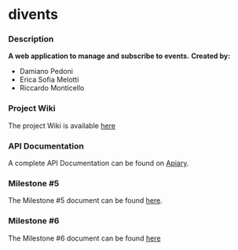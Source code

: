 # divents

### Description
__A web application to manage and subscribe to events.__
**Created by:**
- Damiano Pedoni
- Erica Sofia Melotti
- Riccardo Monticello

### Project Wiki
The project Wiki is available [here](https://github.com/DamiPeddiUni/divents/wiki)

### API Documentation
A complete API Documentation can be found on [Apiary](https://divents.docs.apiary.io/#reference/0).

### Milestone #5
The Milestone #5 document can be found [here](https://docs.google.com/document/d/1umZdb95SIvBQi3BLiCo3FMWBHIWmNcM36lDmM6asQ_A/edit?usp=sharing).

### Milestone #6
The Milestone #6 document can be found [here](https://docs.google.com/document/d/1GyqUv74etc4DrDrliJQqLglawZIOwbPOzCpQoa9GPA4/edit?usp=sharing)
